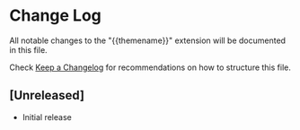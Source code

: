 # Change Log
All notable changes to the "{{themename}}" extension will be documented in this file.

Check [Keep a Changelog](http://keepachangelog.com/) for recommendations on how to structure this file.

## [Unreleased]
- Initial release
